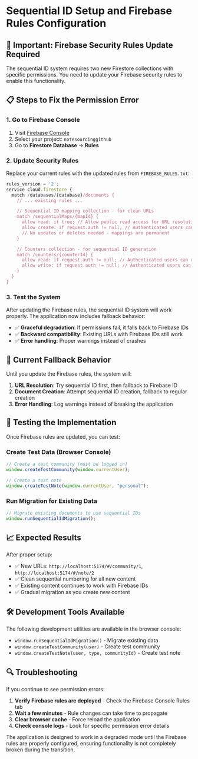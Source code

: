 # Sequential ID Setup and Firebase Rules Configuration

## 🚨 Important: Firebase Security Rules Update Required

The sequential ID system requires two new Firestore collections with specific permissions. You need to update your Firebase security rules to enable this functionality.

## 📋 Steps to Fix the Permission Error

### 1. Go to Firebase Console

1. Visit [Firebase Console](https://console.firebase.google.com/)
2. Select your project: `notesourcinggithub`
3. Go to **Firestore Database** → **Rules**

### 2. Update Security Rules

Replace your current rules with the updated rules from `FIREBASE_RULES.txt`:

```javascript
rules_version = '2';
service cloud.firestore {
  match /databases/{database}/documents {
    // ... existing rules ...

    // Sequential ID mapping collection - for clean URLs
    match /sequentialMaps/{mapId} {
      allow read: if true; // Allow public read access for URL resolution
      allow create: if request.auth != null; // Authenticated users can create mappings when creating content
      // No updates or deletes needed - mappings are permanent
    }

    // Counters collection - for sequential ID generation
    match /counters/{counterId} {
      allow read: if request.auth != null; // Authenticated users can read counters when creating content
      allow write: if request.auth != null; // Authenticated users can update counters when creating content
    }
  }
}
```

### 3. Test the System

After updating the Firebase rules, the sequential ID system will work properly. The application now includes fallback behavior:

- ✅ **Graceful degradation**: If permissions fail, it falls back to Firebase IDs
- ✅ **Backward compatibility**: Existing URLs with Firebase IDs still work
- ✅ **Error handling**: Proper warnings instead of crashes

## 🔧 Current Fallback Behavior

Until you update the Firebase rules, the system will:

1. **URL Resolution**: Try sequential ID first, then fallback to Firebase ID
2. **Document Creation**: Attempt sequential ID creation, fallback to regular creation
3. **Error Handling**: Log warnings instead of breaking the application

## 🧪 Testing the Implementation

Once Firebase rules are updated, you can test:

### Create Test Data (Browser Console)

```javascript
// Create a test community (must be logged in)
window.createTestCommunity(window.currentUser);

// Create a test note
window.createTestNote(window.currentUser, "personal");
```

### Run Migration for Existing Data

```javascript
// Migrate existing documents to use sequential IDs
window.runSequentialIdMigration();
```

## 📈 Expected Results

After proper setup:

- ✅ New URLs: `http://localhost:5174/#/community/1`, `http://localhost:5174/#/note/2`
- ✅ Clean sequential numbering for all new content
- ✅ Existing content continues to work with Firebase IDs
- ✅ Gradual migration as you create new content

## 🛠️ Development Tools Available

The following development utilities are available in the browser console:

- `window.runSequentialIdMigration()` - Migrate existing data
- `window.createTestCommunity(user)` - Create test community
- `window.createTestNote(user, type, communityId)` - Create test note

## 🔍 Troubleshooting

If you continue to see permission errors:

1. **Verify Firebase rules are deployed** - Check the Firebase Console Rules tab
2. **Wait a few minutes** - Rule changes can take time to propagate
3. **Clear browser cache** - Force reload the application
4. **Check console logs** - Look for specific permission error details

The application is designed to work in a degraded mode until the Firebase rules are properly configured, ensuring functionality is not completely broken during the transition.
